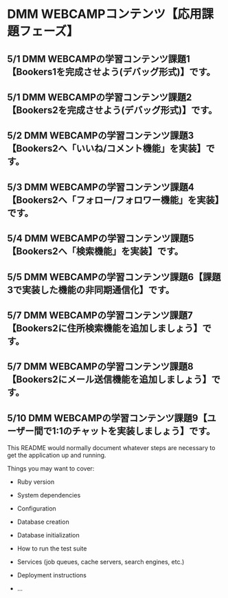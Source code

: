 # DMM WEBCAMPコンテンツ【応用課題フェーズ】
## 5/1 DMM WEBCAMPの学習コンテンツ課題1【Bookers1を完成させよう(デバッグ形式)】です。
## 5/1 DMM WEBCAMPの学習コンテンツ課題2【Bookers2を完成させよう(デバッグ形式)】です。
## 5/2 DMM WEBCAMPの学習コンテンツ課題3【Bookers2へ「いいね/コメント機能」を実装】です。
## 5/3 DMM WEBCAMPの学習コンテンツ課題4【Bookers2へ「フォロー/フォロワー機能」を実装】です。
## 5/4 DMM WEBCAMPの学習コンテンツ課題5【Bookers2へ「検索機能」を実装】です。
## 5/5 DMM WEBCAMPの学習コンテンツ課題6【課題3で実装した機能の非同期通信化】です。
## 5/7 DMM WEBCAMPの学習コンテンツ課題7【Bookers2に住所検索機能を追加しましょう】です。
## 5/7 DMM WEBCAMPの学習コンテンツ課題8【Bookers2にメール送信機能を追加しましょう】です。
## 5/10 DMM WEBCAMPの学習コンテンツ課題9【ユーザー間で1:1のチャットを実装しましょう】です。

This README would normally document whatever steps are necessary to get the
application up and running.

Things you may want to cover:

* Ruby version

* System dependencies

* Configuration

* Database creation

* Database initialization

* How to run the test suite

* Services (job queues, cache servers, search engines, etc.)

* Deployment instructions

* ...
